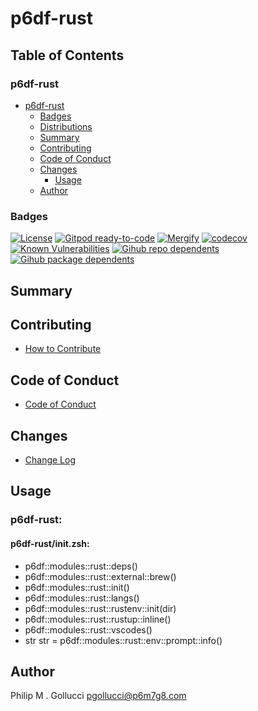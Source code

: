 # p6df-rust

## Table of Contents


### p6df-rust
- [p6df-rust](#p6df-rust)
  - [Badges](#badges)
  - [Distributions](#distributions)
  - [Summary](#summary)
  - [Contributing](#contributing)
  - [Code of Conduct](#code-of-conduct)
  - [Changes](#changes)
    - [Usage](#usage)
  - [Author](#author)

### Badges

[![License](https://img.shields.io/badge/License-Apache%202.0-yellowgreen.svg)](https://opensource.org/licenses/Apache-2.0)
[![Gitpod ready-to-code](https://img.shields.io/badge/Gitpod-ready--to--code-blue?logo=gitpod)](https://gitpod.io/#https://github.com/p6m7g8/p6df-rust)
[![Mergify](https://img.shields.io/endpoint.svg?url=https://gh.mergify.io/badges/p6m7g8/p6df-rust/&style=flat)](https://mergify.io)
[![codecov](https://codecov.io/gh/p6m7g8/p6df-rust/branch/master/graph/badge.svg?token=14Yj1fZbew)](https://codecov.io/gh/p6m7g8/p6df-rust)
[![Known Vulnerabilities](https://snyk.io/test/github/p6m7g8/p6df-rust/badge.svg?targetFile=package.json)](https://snyk.io/test/github/p6m7g8/p6df-rust?targetFile=package.json)
[![Gihub repo dependents](https://badgen.net/github/dependents-repo/p6m7g8/p6df-rust)](https://github.com/p6m7g8/p6df-rust/network/dependents?dependent_type=REPOSITORY)
[![Gihub package dependents](https://badgen.net/github/dependents-pkg/p6m7g8/p6df-rust)](https://github.com/p6m7g8/p6df-rust/network/dependents?dependent_type=PACKAGE)

## Summary

## Contributing

- [How to Contribute](CONTRIBUTING.md)

## Code of Conduct

- [Code of Conduct](https://github.com/p6m7g8/.github/blob/master/CODE_OF_CONDUCT.md)

## Changes

- [Change Log](CHANGELOG.md)

## Usage

### p6df-rust:

#### p6df-rust/init.zsh:

- p6df::modules::rust::deps()
- p6df::modules::rust::external::brew()
- p6df::modules::rust::init()
- p6df::modules::rust::langs()
- p6df::modules::rust::rustenv::init(dir)
- p6df::modules::rust::rustup::inline()
- p6df::modules::rust::vscodes()
- str str = p6df::modules::rust::env::prompt::info()



## Author

Philip M . Gollucci <pgollucci@p6m7g8.com>
